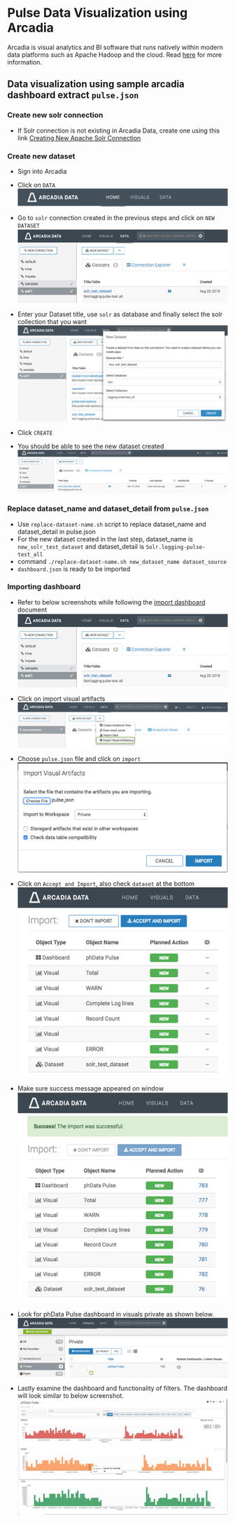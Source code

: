 # Pulse Data Visualization using Arcadia
Arcadia is visual analytics and BI software that runs natively within modern data platforms such as Apache Hadoop and the cloud. Read [here](https://www.arcadiadata.com) for more information.

## Data visualization using sample arcadia dashboard extract `pulse.json`

### Create new solr connection
- If Solr connection is not existing in Arcadia Data, create one using this link [Creating New Apache Solr Connection](http://documentation.arcadiadata.com/4.3.0.0/#pages/topics/conn-solr.html)


### Create new dataset
- Sign into Arcadia
- Click on `DATA`
![click data](images/click_data.png)

- Go to `solr` connection created in the previous steps and click on `NEW DATASET`
![import visual artifact](images/import-visual-artifact.png)

- Enter your Dataset title, use `solr` as database and finally select the solr collection that you want
![new dataset detail](images/new_dataset_details.png)

- Click `CREATE`
- You should be able to see the new dataset created
![check new dataset](images/check_new_dataset.png)


### Replace dataset_name and dataset_detail from `pulse.json`
- Use `replace-dataset-name.sh` script to replace dataset_name and dataset_detail in pulse.json
- For the new dataset created in the last step, dataset_name is `new_solr_test_dataset` and dataset_detail is `Solr.logging-pulse-test_all`
- command `./replace-dataset-name.sh new_dataset_name dataset_source`
- `dashboard.json` is ready to be imported


### Importing dashboard
- Refer to below screenshots while following the [import dashboard](http://documentation.arcadiadata.com/4.3.0.0/#pages/topics/import-dash.html) document
![import visual artifact](images/import-visual-artifact.png)

- Click on import visual artifacts
![import visual artifact](images/import-vis-artifacts.png)

- Choose `pulse.json` file and click on `import`
![choose pulse](images/choose-pulse.png)

- Click on `Accept and Import`, also check `dataset` at the bottom
![accept and import](images/accept-import.png)

- Make sure success message appeared on window
![import-success](images/import-success.png)

- Look for phData Pulse dashboard in visuals private as shown below.
![image](images/check-import-success.png)

- Lastly examine the dashboard and functionality of filters. The dashboard will look similar to below screenshot.
![visual examine](images/examine-visuals.png)
